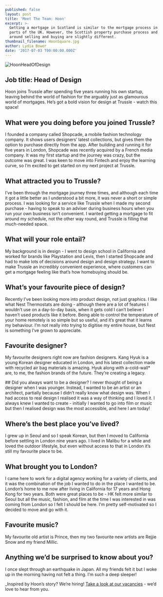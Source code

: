 ```yaml
---
published: false
layout: post
title: 'Meet The Team: Hoon'
excerpt: >-
  Getting a mortgage in Scotland is similar to the mortgage process in other
  parts of the UK. However, the Scottish property purchase process and the rules
  around selling and buying are slightly different.  
thumbnail_filename: HoonSquare.jpg
author: Lydia Bower
date: '2017-07-03 T00:00:00.000Z'
---
```


![HoonHeadOfDesign]({{site.baseurl}}/images/post_images/Hoon.jpg)

## Job title: Head of Design

Hoon joins Trussle after spending five years running his own startup, leaving behind the world of fashion for the arguably just as glamourous world of mortgages. He’s got a bold vision for design at Trussle - watch this space!
 
## What were you doing before you joined Trussle?
I founded a company called Shopcade, a mobile fashion technology company. It shows users designers’ latest collections, but gives them the option to purchase directly from the app. After building and running it for five years in London, Shopcade was recently acquired by a French media company. It was my first startup and the journey was crazy, but the outcome was great. I was keen to move into Fintech and enjoy the learning curve, so I’m excited to get started on my next project at Trussle.
 
## What attracted you to Trussle?
I’ve been through the mortgage journey three times, and although each time it got a little better as I understood a bit more, it was never a short or simple process. I was looking for a service like Trussle when I made my second purchase - having to speak to an adviser during business hours when you run your own business isn’t convenient. I wanted getting a mortgage to fit around my schedule, not the other way round, and Trussle is filling that much-needed space. 
 
## What will your role entail?
My background is in design - I went to design school in California and worked for brands like Playstation and Levis, then I started Shopcade and had to make lots of decisions around design and design strategy.  I want to make Trussle an incredibly convenient experience, where customers can get a mortgage feeling like that’s how homebuying should be.  
 
## What’s your favourite piece of design?
Recently I’ve been looking more into product design, not just graphics. I like what Nest Thermostats are doing - although there are a lot of features I wouldn’t use on a day-to-day basis, when it gets cold I can’t believe I haven’t used products like it before. Being able to control the temperature of your home remotely is so simple but so useful, and it’s great that it learns my behaviour. I’m not really into trying to digitise my entire house, but Nest is something I’ve grown to appreciate. 
 
## Favourite designer?
My favourite designers right now are fashion designers. Kang Hyuk is a young Korean designer educated in London, and his latest collection made with recycled air bag materials is amazing. Hyuk along with a-cold-wall* are, to me, the fashion brands of the future. They’re creating a legacy. 
 
## Did you always want to be a designer?
I never thought of being a designer when I was younger. Instead, I wanted to be an artist or an architect, partially because I didn’t really know what design was. When I had access to real design I realised it was a way of thinking and I loved it. I always knew I wanted to create - initially I wanted to go into film or music but then I realised design was the most accessible, and here I am today!
 
## Where’s the best place you’ve lived?
I grew up in Seoul and so I speak Korean, but then I moved to California before settling in London nine years ago. I lived in Malibu for a while and loved the outdoor lifestyle, but even without access to that in London it’s still my favourite place to be. 
 
## What brought you to London?
I came here to work for a digital agency working for a variety of clients, and it was the combination of the job I wanted to do in the place I wanted to be. London’s home to me now after living in California for 17 years and Hong Kong for two years. Both were great places to be - HK felt more similar to Seoul but all the music, fashion, and film at the time I was interested in was coming from London so I felt I should be here. I’m pretty self-motivated so I decided to move and go with it. 
 
## Favourite music?
My favourite old artist is Prince, then my two favourite new artists are Rejjie Snow and my friend Millic.
 
## Anything we’d be surprised to know about you?
I once slept through an earthquake in Japan. All my friends felt it but I woke up in the morning having not felt a thing. I’m such a deep sleeper!

_Inspired by Hoon’s story? We’re hiring! [Take a look at our vacancies](https://jobs.lever.co/trussle "TrussleVacancies") - we’d love to hear from you.

